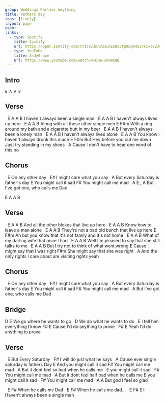 ```yaml
---
group: Weddings Parties Anything
title: Fathers day
tags: [lively]
layout: page
capo: 
links: 
  - type: Spotify
    title: Spotify
    url: https://open.spotify.com/track/2mnvzsLKEG033tp9Bqm4S1?si=c6234e8d96fb42e4
  - type: YouTube
    title: AndyGrace
    url: https://www.youtube.com/watch?v=D0a-xbmetWQ
---
```


## Intro

```chordpro
E A A B
```

## Verse

&nbsp;       E               A       A       B
I haven't always been a single man
&nbsp;       E       A       A       B
I haven't always lived up here
&nbsp;       E                   A   A       B
Along with all these other single men
 E                              F#m
With a ring around my bath and a cigarette butt in my beer
&nbsp;       E               A       A       B
I haven't always been a lonely man
&nbsp;       E          A    A       B
I haven't always lived alone
&nbsp;       E                       A       A       B
You know I haven't always drunk this much
 E                                                      F#m
But Hey before you cut me down  Just try standing in my shoes
&nbsp;       A
Cause I don't have to hear one word of this no

## Chorus

&nbsp;       E
On any other day
&nbsp;  F#
I might care what you say
&nbsp;       A
But every Saturday is father's day
E
You might call it sad
F#
You might call me mad
&nbsp;       A                                E , A
But I've got one,        who calls me Dad

E       A       A       B

## Verse

&nbsp;       E                       A       A       B
And all the other blokes that live up here
&nbsp;       E               A       A       B
Know how to leave a man alone
&nbsp;       E                       A       A       B
They're not a bad old bunch that live up here
 E                                      F#m
Ah but you know that it's not family and it's not home
&nbsp;       E                       A       A       B
What of my darling wife that once I had
&nbsp;       E                               A       A       B
Well I'm pleased to say that she still talks to me
&nbsp;       E               A       A       B
But I try not to think of what went wrong
E
Cause I might say that I was right
F#m
She might say that she was right
&nbsp;       A
And the only rights I care about are visiting rights yeah

## Chorus

&nbsp;       E
On any other day
&nbsp;       F#
I might care what you say
&nbsp;       A
But every Saturday is father's day
E
You might call it sad
F#
You might call me mad
&nbsp;       A
But I've got one,        who calls me Dad

## Bridge

D                      E
We go where he wants to go
&nbsp;                       D
We do what he wants to do
&nbsp;                       E
I tell him everything I know
F#                       E
Cause I'd do anything to prove
&nbsp;               F#      E
Yeah I'd do anything to prove

## Verse

&nbsp;               E
But Every Saturday
&nbsp;       F#
I will do just what he says
&nbsp;       A
Cause ever single saturday is fathers Day
E
And you might call it sad
F#
You might call me mad
&nbsp;       A
But it dont feel so bad when he calls me
&nbsp;               E
you might call it sad
&nbsp;       F#
You might call me mad
&nbsp;       A
But it dont feel half bad when he calls me
E
you might call it sad
&nbsp;       F#
You might call me mad
&nbsp;       A                       A
But god i feel so glad

&nbsp;       E                       F#
When he calls me Dad
&nbsp;       E                       F#
When he calls me dad...
&nbsp;       E               F#                              E
I Haven’t always been a single man

